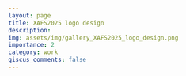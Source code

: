 ```yaml
---
layout: page
title: XAFS2025 logo design
description: 
img: assets/img/gallery_XAFS2025_logo_design.png
importance: 2
category: work
giscus_comments: false
---
```

